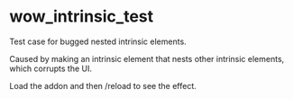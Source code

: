 # wow_intrinsic_test
Test case for bugged nested intrinsic elements.

Caused by making an intrinsic element that nests other intrinsic elements, which corrupts the UI.

Load the addon and then /reload to see the effect.
